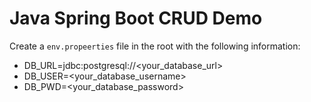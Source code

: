 # Java Spring Boot CRUD Demo

Create a `env.propeerties` file in the root with the following information:

- DB_URL=jdbc:postgresql://<your_database_url>
- DB_USER=<your_database_username>
- DB_PWD=<your_database_password>

